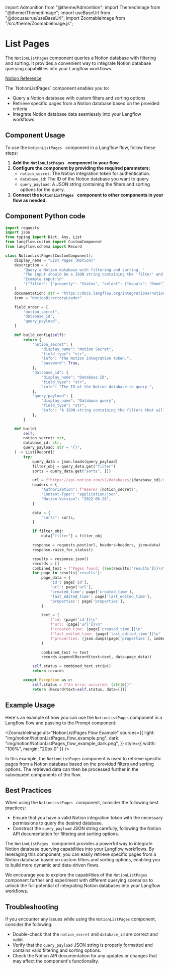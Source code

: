 import Admonition from "@theme/Admonition";
import ThemedImage from "@theme/ThemedImage";
import useBaseUrl from "@docusaurus/useBaseUrl";
import ZoomableImage from "/src/theme/ZoomableImage.js";

# List Pages

The `NotionListPages` component queries a Notion database with filtering and sorting. It provides a convenient way to integrate Notion database querying capabilities into your Langflow workflows.

[Notion Reference](https://developers.notion.com/reference/post-database-query)

<Admonition type="tip" title="Component Functionality">
 The `NotionListPages` component enables you to:

- Query a Notion database with custom filters and sorting options
- Retrieve specific pages from a Notion database based on the provided criteria
- Integrate Notion database data seamlessly into your Langflow workflows

</Admonition>

## Component Usage

To use the `NotionListPages
` component in a Langflow flow, follow these steps:

1. **Add the `NotionListPages
` component to your flow.**
2. **Configure the component by providing the required parameters:**
   - `notion_secret`: The Notion integration token for authentication.
   - `database_id`: The ID of the Notion database you want to query.
   - `query_payload`: A JSON string containing the filters and sorting options for the query.
3. **Connect the `NotionListPages
` component to other components in your flow as needed.**

## Component Python code

```python
import requests
import json
from typing import Dict, Any, List
from langflow.custom import CustomComponent
from langflow.schema import Record

class NotionListPages(CustomComponent):
    display_name = "List Pages [Notion]"
    description = (
        "Query a Notion database with filtering and sorting. "
        "The input should be a JSON string containing the 'filter' and 'sorts' objects. "
        "Example input:\n"
        '{"filter": {"property": "Status", "select": {"equals": "Done"}}, "sorts": [{"timestamp": "created_time", "direction": "descending"}]}'
    )
    documentation: str = "https://docs.langflow.org/integrations/notion/list-pages"
    icon = "NotionDirectoryLoader"

    field_order = [
        "notion_secret",
        "database_id",
        "query_payload",
    ]

    def build_config(self):
        return {
            "notion_secret": {
                "display_name": "Notion Secret",
                "field_type": "str",
                "info": "The Notion integration token.",
                "password": True,
            },
            "database_id": {
                "display_name": "Database ID",
                "field_type": "str",
                "info": "The ID of the Notion database to query.",
            },
            "query_payload": {
                "display_name": "Database query",
                "field_type": "str",
                "info": "A JSON string containing the filters that will be used for querying the database. EG: {'filter': {'property': 'Status', 'status': {'equals': 'In progress'}}}",
            },
        }

    def build(
        self,
        notion_secret: str,
        database_id: str,
        query_payload: str = "{}",
    ) -> List[Record]:
        try:
            query_data = json.loads(query_payload)
            filter_obj = query_data.get("filter")
            sorts = query_data.get("sorts", [])

            url = f"https://api.notion.com/v1/databases/{database_id}/query"
            headers = {
                "Authorization": f"Bearer {notion_secret}",
                "Content-Type": "application/json",
                "Notion-Version": "2022-06-28",
            }

            data = {
                "sorts": sorts,
            }

            if filter_obj:
                data["filter"] = filter_obj

            response = requests.post(url, headers=headers, json=data)
            response.raise_for_status()

            results = response.json()
            records = []
            combined_text = f"Pages found: {len(results['results'])}\n\n"
            for page in results['results']:
                page_data = {
                    'id': page['id'],
                    'url': page['url'],
                    'created_time': page['created_time'],
                    'last_edited_time': page['last_edited_time'],
                    'properties': page['properties'],
                }

                text = (
                    f"id: {page['id']}\n"
                    f"url: {page['url']}\n"
                    f"created_time: {page['created_time']}\n"
                    f"last_edited_time: {page['last_edited_time']}\n"
                    f"properties: {json.dumps(page['properties'], indent=2)}\n\n"
                )

                combined_text += text
                records.append(Record(text=text, data=page_data))

            self.status = combined_text.strip()
            return records

        except Exception as e:
            self.status = f"An error occurred: {str(e)}"
            return [Record(text=self.status, data=[])]
```

<Admonition type="info" title="Example Usage">

## Example Usage
Here's an example of how you can use the `NotionListPages` component in a Langflow flow and passing to the Prompt component:

<ZoomableImage
    alt="NotionListPages
     Flow Example"
    sources={{
    light: "img/notion/NotionListPages_flow_example.png",
    dark: "img/notion/NotionListPages_flow_example_dark.png",
    }}
    style={{ width: "100%", margin: "20px 0" }}
/>

In this example, the `NotionListPages` component is used to retrieve specific pages from a Notion database based on the provided filters and sorting options. The retrieved data can then be processed further in the subsequent components of the flow.
</Admonition>

## Best Practices

 When using the `NotionListPages
` component, consider the following best practices:

- Ensure that you have a valid Notion integration token with the necessary permissions to query the desired database.
- Construct the `query_payload` JSON string carefully, following the Notion API documentation for filtering and sorting options.

The `NotionListPages
` component provides a powerful way to integrate Notion database querying capabilities into your Langflow workflows. By leveraging this component, you can easily retrieve specific pages from a Notion database based on custom filters and sorting options, enabling you to build more dynamic and data-driven flows.

We encourage you to explore the capabilities of the `NotionListPages
` component further and experiment with different querying scenarios to unlock the full potential of integrating Notion databases into your Langflow workflows.

## Troubleshooting

 If you encounter any issues while using the `NotionListPages` component, consider the following:

- Double-check that the `notion_secret` and `database_id` are correct and valid.
- Verify that the `query_payload` JSON string is properly formatted and contains valid filtering and sorting options.
- Check the Notion API documentation for any updates or changes that may affect the component's functionality.
